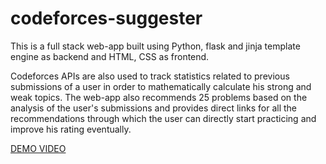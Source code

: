 # codeforces-suggester

This is a full stack web-app built using Python, flask and jinja template engine as backend and HTML, CSS as frontend.

Codeforces APIs are also used to track statistics related to previous submissions of a user in order to mathematically calculate his strong and weak topics. The web-app also recommends 25 problems based on the analysis of the user's submissions and provides direct links for all the recommendations through which the user can directly start practicing and improve his rating eventually.

[DEMO VIDEO](https://www.linkedin.com/posts/1prateekmehra1_codeforces-python-flask-activity-6685110276964065280-zjqb)
